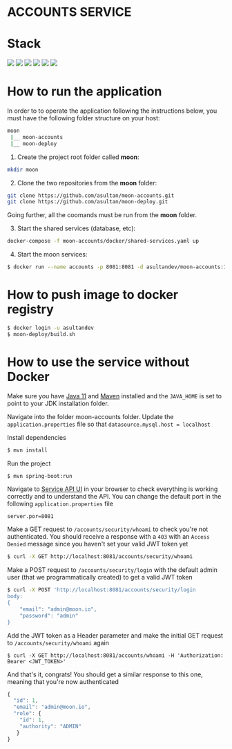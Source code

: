# ACCOUNTS SERVICE 

# Stack

![](https://img.shields.io/badge/java_11-✓-blue.svg)
![](https://img.shields.io/badge/spring_boot-✓-blue.svg)
![](https://img.shields.io/badge/spring_security-✓-blue.svg)
![](https://img.shields.io/badge/mysql-✓-blue.svg)
![](https://img.shields.io/badge/jwt-✓-blue.svg)
![](https://img.shields.io/badge/swagger_2-✓-blue.svg)

# How to run the application

In order to to operate the application following the instructions below, you must have the following folder structure on your host:

```sh
moon
 |__ moon-accounts
 |__ moon-deploy
```

1. Create the project root folder called **moon**:

```sh
mkdir moon
```

2. Clone the two repositories from the **moon** folder:

```sh
git clone https://github.com/asultan/moon-accounts.git
git clone https://github.com/asultan/moon-deploy.git
```

Going further, all the coomands must be run from the **moon** folder.

3. Start the shared services (database, etc):

```sh
docker-compose -f moon-accounts/docker/shared-services.yaml up
```

4. Start the moon services:

```sh
$ docker run --name accounts -p 8081:8081 -d asultandev/moon-accounts:1.0.0
```

# How to push image to docker registry

```sh
$ docker login -u asultandev
$ moon-deploy/build.sh
```

# How to use the service without Docker

Make sure you have [Java 11](https://www.java.com/download/) and [Maven](https://maven.apache.org) installed and the `JAVA_HOME` is set to point to your JDK installation folder.

Navigate into the folder moon-accounts folder. Update the `application.properties` file so that `datasource.mysql.host = localhost`

Install dependencies
```sh
$ mvn install
```

Run the project
```sh
$ mvn spring-boot:run
```

Navigate to [Service API UI](http://localhost:8081/accounts) in your browser to check everything is working correctly and to understand the API. You can change the default port in the following `application.properties` file
```
server.por=8081
```

Make a GET request to `/accounts/security/whoami` to check you're not authenticated. You should receive a response with a `403` with an `Access Denied` message since you haven't set your valid JWT token yet
```sh
$ curl -X GET http://localhost:8081/accounts/security/whoami
```

Make a POST request to `/accounts/security/login` with the default admin user (that we programmatically created) to get a valid JWT token
```sh
$ curl -X POST 'http://localhost:8081/accounts/security/login
body: 
{
    "email": "admin@moon.io",
    "password": "admin"
}

```
Add the JWT token as a Header parameter and make the initial GET request to `/accounts/security/whoami` again
```
$ curl -X GET http://localhost:8081/accounts/whoami -H 'Authorization: Bearer <JWT_TOKEN>'
```

And that's it, congrats! You should get a similar response to this one, meaning that you're now authenticated
```javascript
{
  "id": 1,
  "email": "admin@moon.io",
  "role": {
    "id": 1,
    "authority": "ADMIN"    
   }
}
```
